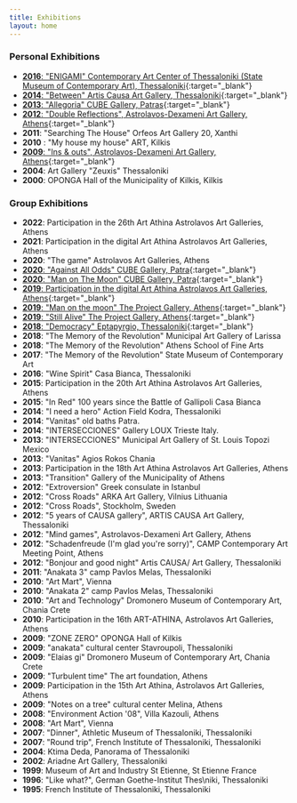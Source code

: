 ```yaml
---
title: Exhibitions
layout: home
---
```


### Personal Exhibitions

- [**2016**: "ENIGAMI" Contemporary Art Center of Thessaloniki (State Museum of Contemporary Art), Thessaloniki](https://www.cact.gr/en/events/enigami&type=past){:target="_blank"}
- [**2014**: "Between" Artis Causa Art Gallery, Thessaloniki](https://www.culturenow.gr/between-ekthesh-toy-antwnh-papadopoyloy-sth-gkaleri-artis-causa/){:target="_blank"}
- [**2013**: "Allegoria" CUBE Gallery, Patras](http://www.cubegallery.gr/Selides/Antonis%20Papadopoulos.html){:target="_blank"} 
- [**2012**: "Double Reflections", Astrolavos-Dexameni Art Gallery, Athens](https://www.astrolavos.gr/astrolavos_english/htmlpages/artists/2012/02/Kallimachou.html){:target="_blank"}
- **2011**: "Searching The House" Orfeos Art Gallery 20, Xanthi 
- **2010** : "My house my house" ART, Kilkis
- [**2009**: "Ins & outs", Astrolavos-Dexameni Art Gallery, Athens](https://www.astrolavos.gr/astrolavos_english/htmlpages/artists/2009/01/tsakiridi.html){:target="_blank"} 
- **2004**: Art Gallery "Zeuxis" Thessaloniki 
- **2000**: OPONGA Hall of the Municipality of Kilkis, Kilkis

### Group Exhibitions

- **2022**: Participation in the 26th Art Athina Astrolavos Art Galleries, Athens
- **2021**: Participation in the digital Art Athina Astrolavos Art Galleries, Athens
- **2020**: "The game" Astrolavos Art Galleries, Athens
- [**2020**: "Against All Odds" CUBE Gallery, Patra](http://www.cubegallery.gr/Selides/Against_all_odds.html){:target="_blank"}
- [**2020**: "Man on The Moon" CUBE Gallery, Patra](http://www.cubegallery.gr/Selides/art_project_man_on_the_moon.html){:target="_blank"}
- [**2019**: Participation in the digital Art Athina Astrolavos Art Galleries, Athens](){:target="_blank"}
- [**2019**: "Man on the moon" The Project Gallery, Athens](https://theprojectgallery.gr/en/exhibition/man-on-the-moon/){:target="_blank"}
- [**2019**: "Still Alive" The Project Gallery, Athens](https://theprojectgallery.gr/en/event/still-alive/){:target="_blank"}
- [**2018**: "Democracy" Eptapyrgio, Thessaloniki](https://artfacts.net/exhibition/democracy/925354){:target="_blank"}
- **2018**: "The Memory of the Revolution" Municipal Art Gallery of Larissa
- **2018**: "The Memory of the Revolution" Athens School of Fine Arts
- **2017**: "The Memory of the Revolution" State Museum of Contemporary Art 
- **2016**: "Wine Spirit" Casa Bianca, Thessaloniki
- **2015**: Participation in the 20th Art Athina Astrolavos Art Galleries, Athens
- **2015**: "In Red" 100 years since the Battle of Gallipoli Casa Bianca
- **2014**: "I need a hero" Action Field Kodra, Thessaloniki
- **2014**: "Vanitas" old baths Patra.
- **2014**: "INTERSECCIONES" Gallery LOUX Trieste Italy.
- **2013**: "INTERSECCIONES" Municipal Art Gallery of St. Louis Topozi Mexico 
- **2013**: "Vanitas" Agios Rokos Chania
- **2013**: Participation in the 18th Art Athina Astrolavos Art Galleries, Athens
- **2013**: "Transition" Gallery of the Municipality of Athens
- **2012**: "Extroversion" Greek consulate in Istanbul
- **2012**: "Cross Roads" ARKA Art Gallery, Vilnius Lithuania
- **2012**: "Cross Roads", Stockholm, Sweden
- **2012**: "5 years of CAUSA gallery", ARTIS CAUSA Art Gallery, Thessaloniki 
- **2012**: "Mind games", Astrolavos-Dexameni Art Gallery, Athens
- **2012**: "Schadenfreude (I'm glad you're sorry)", CAMP Contemporary Art Meeting Point, Athens
- **2012**: "Bonjour and good night" Artis CAUSA/ Art Gallery, Thessaloniki
- **2011**: "Anakata 3" camp Pavlos Melas, Thessaloniki
- **2010**: "Art Mart", Vienna
- **2010**: "Anakata 2" camp Pavlos Melas, Thessaloniki
- **2010**: "Art and Technology" Dromonero Museum of Contemporary Art, Chania Crete
- **2010**: Participation in the 16th ART-ATHINA, Astrolavos Art Galleries, Athens
- **2009**: "ZONE ZERO" OPONGA Hall of Kilkis
- **2009**: "anakata" cultural center Stavroupoli, Thessaloniki
- **2009**: "Elaias gi" Dromonero Museum of Contemporary Art, Chania Crete 
- **2009**: "Turbulent time" The art foundation, Athens
- **2009**: Participation in the 15th Art Athina, Astrolavos Art Galleries, Athens 
- **2009**: "Notes on a tree" cultural center Melina, Athens
- **2008**: "Environment Action '08", Villa Kazouli, Athens
- **2008**: "Art Mart", Vienna
- **2007**: "Dinner", Athletic Museum of Thessaloniki, Thessaloniki
- **2007**: "Round trip", French Institute of Thessaloniki, Thessaloniki
- **2004**: Ktima Deda, Panorama of Thessaloniki
- **2002**: Ariadne Art Gallery, Thessaloniki
- **1999**: Museum of Art and Industry St Etienne, St Etienne France 
- **1996**: "Like what?", German Goethe-Institut Thes\niki, Thessaloniki 
- **1995**: French Institute of Thessaloniki, Thessaloniki